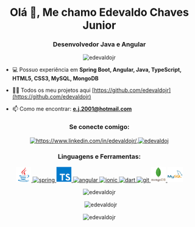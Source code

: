 <h1 align="center">Olá 👋, Me chamo Edevaldo Chaves Junior</h1>
<h3 align="center">Desenvolvedor Java e Angular</h3>

<p align="center"> <img src="https://komarev.com/ghpvc/?username=edevaldojr&label=Profile%20views&color=0e75b6&style=flat" alt="edevaldojr" /> </p>

  - 💻 Possuo experiência em **Spring Boot, Angular, Java, TypeScript, HTML5, CSS3, MySQL, MongoDB**

  - 👨‍💻 Todos os meu projetos aqui [https://github.com/edevaldojr](https://github.com/edevaldojr)

  - 📫 Como me encontrar: **e.j.2001@hotmail.com**

  <h3 align="center">Se conecte comigo:</h3>
  <p align="center">
  <a href="https://www.linkedin.com/in/edevaldojr/" target="blank">
    <img align="center" src="https://raw.githubusercontent.com/rahuldkjain/github-profile-readme-generator/master/src/images/icons/Social/linked-in-alt.svg" alt="https://www.linkedin.com/in/edevaldojr/" height="30" width="40" />
  </a>
  <a href="https://instagram.com/edevaldoj" target="blank">
    <img align="center" src="https://raw.githubusercontent.com/rahuldkjain/github-profile-readme-generator/master/src/images/icons/Social/instagram.svg" alt="edevaldoj" height="30" width="40" />
  </a>
</p>

<h3 align="center">Linguagens e Ferramentas:</h3>
<p align="center">
  <a href="https://www.java.com" target="_blank" rel="noreferrer"> 
    <img src="https://raw.githubusercontent.com/devicons/devicon/master/icons/java/java-original.svg" alt="java" width="40" height="40"/> 
  </a> 
  <a href="https://spring.io/" target="_blank" rel="noreferrer"> 
    <img src="https://www.vectorlogo.zone/logos/springio/springio-icon.svg" alt="spring" width="40" height="40"/> 
  </a>
  <a href="https://www.typescriptlang.org/" target="_blank" rel="noreferrer"> 
     <img src="https://raw.githubusercontent.com/devicons/devicon/master/icons/typescript/typescript-original.svg" alt="typescript" width="40" height="40"/> 
  </a>
  <a href="https://angular.io" target="_blank" rel="noreferrer">
    <img src="https://angular.io/assets/images/logos/angular/angular.svg" alt="angular" width="40" height="40"/> 
  </a>
  <a href="https://ionicframework.com" target="_blank" rel="noreferrer"> 
    <img src="https://upload.wikimedia.org/wikipedia/commons/d/d1/Ionic_Logo.svg" alt="ionic" width="40" height="40"/> 
  </a> 
  <a href="https://dart.dev" target="_blank" rel="noreferrer"> 
    <img src="https://www.vectorlogo.zone/logos/dartlang/dartlang-icon.svg" alt="dart" width="40" height="40"/> 
  </a> 
  <a href="https://git-scm.com/" target="_blank" rel="noreferrer"> 
    <img src="https://www.vectorlogo.zone/logos/git-scm/git-scm-icon.svg" alt="git" width="40" height="40"/> 
  </a> 
  <a href="https://www.mongodb.com/" target="_blank" rel="noreferrer"> 
    <img src="https://raw.githubusercontent.com/devicons/devicon/master/icons/mongodb/mongodb-original-wordmark.svg" alt="mongodb" width="40" height="40"/> 
  </a> 
  <a href="https://www.mysql.com/" target="_blank" rel="noreferrer"> 
    <img src="https://raw.githubusercontent.com/devicons/devicon/master/icons/mysql/mysql-original-wordmark.svg" alt="mysql" width="40" height="40"/> 
  </a> 
  
</p>

<p align="center">
  <img align="center" src="https://github-readme-stats.vercel.app/api/top-langs?username=edevaldojr&show_icons=true&theme=dark&locale=en&layout=compact" alt="edevaldojr" />
</p>

<p align="center">&nbsp;
  <img align="center" src="https://github-readme-stats.vercel.app/api?username=edevaldojr&show_icons=true&theme=dark&locale=en" alt="edevaldojr" />
</p>

<p align="center">
  <img align="center" src="https://github-readme-streak-stats.herokuapp.com/?user=edevaldojr&theme=dark" alt="edevaldojr" />
</p>

